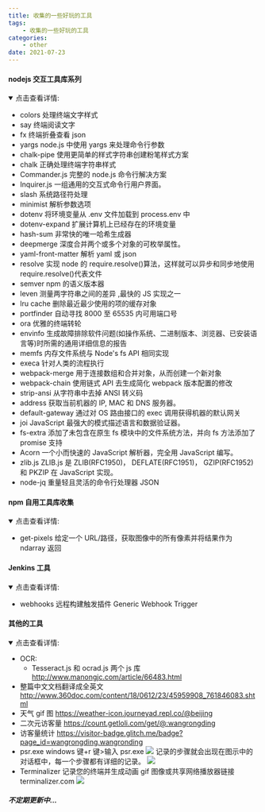 ```yaml
---
title: 收集的一些好玩的工具
tags:
    - 收集的一些好玩的工具
categories:
    - other
date: 2021-07-23
---
```


#### nodejs 交互工具库系列

<details open>
    <summary>点击查看详情:</summary>

-   colors
    处理终端文字样式
-   say
    终端阅读文字
-   fx
    终端折叠查看 json
-   yargs
    node.js 中使用 yargs 来处理命令行参数
-   chalk-pipe
    使用更简单的样式字符串创建粉笔样式方案
-   chalk
    正确处理终端字符串样式
-   Commander.js
    完整的 node.js 命令行解决方案
-   Inquirer.js
    一组通用的交互式命令行用户界面。
-   slash
    系统路径符处理
-   minimist
    解析参数选项
-   dotenv
    将环境变量从 .env 文件加载到 process.env 中
-   dotenv-expand
    扩展计算机上已经存在的环境变量
-   hash-sum
    非常快的唯一哈希生成器
-   deepmerge
    深度合并两个或多个对象的可枚举属性。
-   yaml-front-matter
    解析 yaml 或 json
-   resolve
    实现 node 的 require.resolve()算法，这样就可以异步和同步地使用 require.resolve()代表文件
-   semver
    npm 的语义版本器
-   leven
    测量两字符串之间的差异
    ,最快的 JS 实现之一
-   lru cache
    删除最近最少使用的项的缓存对象
-   portfinder
    自动寻找 8000 至 65535 内可用端口号
-   ora
    优雅的终端转轮
-   envinfo
    生成故障排除软件问题(如操作系统、二进制版本、浏览器、已安装语言等)时所需的通用详细信息的报告
-   memfs
    内存文件系统与 Node's fs API 相同实现
-   execa
    针对人类的流程执行
-   webpack-merge
    用于连接数组和合并对象，从而创建一个新对象
-   webpack-chain
    使用链式 API 去生成简化 webpack 版本配置的修改
-   strip-ansi
    从字符串中去掉 ANSI 转义码
-   address
    获取当前机器的 IP, MAC 和 DNS 服务器。
-   default-gateway
    通过对 OS 路由接口的 exec 调用获得机器的默认网关
-   joi
    JavaScript 最强大的模式描述语言和数据验证器。
-   fs-extra
    添加了未包含在原生 fs 模块中的文件系统方法，并向 fs 方法添加了 promise 支持
-   Acorn
    一个小而快速的 JavaScript 解析器，完全用 JavaScript 编写。
-   zlib.js
    ZLIB.js 是 ZLIB(RFC1950)， DEFLATE(RFC1951)， GZIP(RFC1952)和 PKZIP 在 JavaScript 实现。
-   node-jq
    重量轻且灵活的命令行处理器 JSON

</details>

#### npm 自用工具库收集

<details open>
    <summary>点击查看详情:</summary>

-   get-pixels
    给定一个 URL/路径，获取图像中的所有像素并将结果作为 ndarray 返回

</details>

#### Jenkins 工具

<details open>
    <summary>点击查看详情:</summary>

-   webhooks 远程构建触发插件
    Generic Webhook Trigger

</details>

#### 其他的工具

<details open>
    <summary>点击查看详情:</summary>

-   OCR:
    -   Tesseract.js 和 ocrad.js 两个 js 库
        http://www.manongjc.com/article/66483.html
-   整篇中文文档翻译成全英文
    http://www.360doc.com/content/18/0612/23/45959908_761846083.shtml
-   天气 gif 图
    https://weather-icon.journeyad.repl.co/@beijing
-   二次元访客量
    https://count.getloli.com/get/@:wangrongding
-   访客量统计
    https://visitor-badge.glitch.me/badge?page_id=wangrongding.wangronding
-   psr.exe
    windows 键+r 键>输入 psr.exe
    ![](https://exp-picture.cdn.bcebos.com/dd58d02c5b1b1ede10e1038a981fceecd2d90f91.jpg?x-bce-process=image%2Fresize%2Cm_lfit%2Cw_500%2Climit_1%2Fquality%2Cq_80)
    记录的步骤就会出现在图示中的对话框中，每一个步骤都有详细的记录。
    ![](https://exp-picture.cdn.bcebos.com/1f9feadca039131f29d1706ae275f2c4ed990a91.jpg?x-bce-process=image%2Fresize%2Cm_lfit%2Cw_500%2Climit_1%2Fquality%2Cq_80)
-   Terminalizer
    记录您的终端并生成动画 gif 图像或共享网络播放器链接 terminalizer.com
    ![](https://github.com/faressoft/terminalizer/raw/master/img/demo.gif?raw=true)

</details>

##### 不定期更新中...
